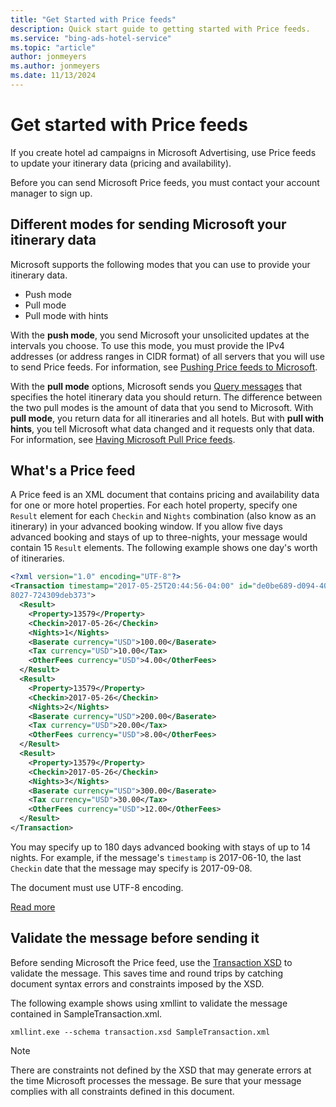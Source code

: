 ```yaml
---
title: "Get Started with Price feeds"
description: Quick start guide to getting started with Price feeds.
ms.service: "bing-ads-hotel-service"
ms.topic: "article"
author: jonmeyers
ms.author: jonmeyers
ms.date: 11/13/2024
---
```


# Get started with Price feeds

If you create hotel ad campaigns in Microsoft Advertising, use Price feeds to update your itinerary data (pricing and availability). 

Before you can send Microsoft Price feeds, you must contact your account manager to sign up.

## Different modes for sending Microsoft your itinerary data

 Microsoft supports the following modes that you can use to provide your itinerary data.

- Push mode
- Pull mode
- Pull mode with hints

With the **push mode**, you send Microsoft your unsolicited updates at the intervals you choose. To use this mode, you must provide the IPv4 addresses (or address ranges in CIDR format) of all servers that you will use to send Price feeds. For information, see [Pushing Price feeds to Microsoft](../transaction-message/push-transaction-message.md).

With the **pull mode** options, Microsoft sends you [Query messages](../query-message/query-message.md) that specifies the hotel itinerary data you should return. The difference between the two pull modes is the amount of data that you send to Microsoft. With **pull mode**, you return data for all itineraries and all hotels. But with **pull with hints**, you tell Microsoft what data changed and it requests only that data. For information, see [Having Microsoft Pull Price feeds](../transaction-message/pull-transaction-message.md).


## What's a Price feed

A Price feed is an XML document that contains pricing and availability data for one or more hotel properties. For each hotel property, specify one `Result` element for each `Checkin` and `Nights` combination (also know as an itinerary) in your advanced booking window. If you allow five days advanced booking and stays of up to three-nights, your message would contain 15 `Result` elements. The following example shows one day's worth of itineraries.

```xml
<?xml version="1.0" encoding="UTF-8"?>
<Transaction timestamp="2017-05-25T20:44:56-04:00" id="de0be689-d094-406e-
8027-724309deb373">
  <Result>
    <Property>13579</Property>
    <Checkin>2017-05-26</Checkin>
    <Nights>1</Nights>
    <Baserate currency="USD">100.00</Baserate>
    <Tax currency="USD">10.00</Tax>
    <OtherFees currency="USD">4.00</OtherFees>
  </Result>
  <Result>
    <Property>13579</Property>
    <Checkin>2017-05-26</Checkin>
    <Nights>2</Nights>
    <Baserate currency="USD">200.00</Baserate>
    <Tax currency="USD">20.00</Tax>
    <OtherFees currency="USD">8.00</OtherFees>
  </Result>
  <Result>
    <Property>13579</Property>
    <Checkin>2017-05-26</Checkin>
    <Nights>3</Nights>
    <Baserate currency="USD">300.00</Baserate>
    <Tax currency="USD">30.00</Tax>
    <OtherFees currency="USD">12.00</OtherFees>
  </Result>
</Transaction>
```

You may specify up to 180 days advanced booking with stays of up to 14 nights. For example, if the message's `timestamp` is 2017-06-10, the last `Checkin` date that the message may specify is 2017-09-08.

The document must use UTF-8 encoding.

[Read more](../transaction-message/create-transaction-message.md)


## Validate the message before sending it

Before sending Microsoft the Price feed, use the [Transaction XSD](https://bhacstatic.blob.core.windows.net/schemas/transaction.xsd) to validate the message. This saves time and round trips by catching document syntax errors and constraints imposed by the XSD. 

The following example shows using xmllint to validate the message contained in SampleTransaction.xml.

```
xmllint.exe --schema transaction.xsd SampleTransaction.xml
```

> [!NOTE]
> There are constraints not defined by the XSD that may generate errors at the time Microsoft processes the message. Be sure that your message complies with all constraints defined in this document.

